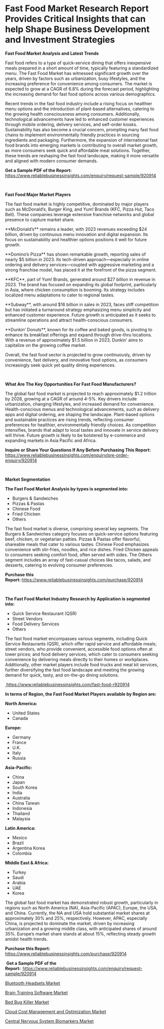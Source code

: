 <p><h1>Fast Food Market Research Report Provides Critical Insights that can help Shape Business Development and Investment Strategies</h1></p><p><strong>Fast Food Market Analysis and Latest Trends</strong></p>
<p><p>Fast food refers to a type of quick-service dining that offers inexpensive meals prepared in a short amount of time, typically featuring a standardized menu. The Fast Food Market has witnessed significant growth over the years, driven by factors such as urbanization, busy lifestyles, and the increasing preference for convenience among consumers. The market is expected to grow at a CAGR of 6.8% during the forecast period, highlighting the increasing demand for fast food options across various demographics.</p><p>Recent trends in the fast food industry include a rising focus on healthier menu options and the introduction of plant-based alternatives, catering to the growing health consciousness among consumers. Additionally, technological advancements have led to enhanced customer experiences through mobile ordering, delivery services, and self-order kiosks. Sustainability has also become a crucial concern, prompting many fast food chains to implement environmentally friendly practices in sourcing ingredients and packaging. Furthermore, the expansion of international fast food brands into emerging markets is contributing to overall market growth, as more consumers seek quick and affordable meal solutions. Together, these trends are reshaping the fast food landscape, making it more versatile and aligned with modern consumer demands.</p></p>
<p><strong>Get a Sample PDF of the Report:&nbsp;</strong> <a href="https://www.reliablebusinessinsights.com/enquiry/request-sample/920914?utm_campaign=1873&utm_medium=2&utm_source=Github&utm_content=ia&utm_term=07032025&utm_id=fast-food">https://www.reliablebusinessinsights.com/enquiry/request-sample/920914</a></p>
<p>&nbsp;</p>
<p><strong>Fast Food Major Market Players</strong></p>
<p><p>The fast food market is highly competitive, dominated by major players such as McDonald’s, Burger King, and Yum! Brands (KFC, Pizza Hut, Taco Bell). These companies leverage extensive franchise networks and global presence to capture market share. </p><p>**McDonald’s** remains a leader, with 2023 revenues exceeding $24 billion, driven by continuous menu innovation and digital expansion. Its focus on sustainability and healthier options positions it well for future growth.</p><p>**Domino’s Pizza** has shown remarkable growth, reporting sales of nearly $5 billion in 2023. Its tech-driven approach—especially in online ordering and delivery services—coupled with aggressive marketing and a strong franchise model, has placed it at the forefront of the pizza segment.</p><p>**KFC**, part of Yum! Brands, generated around $27 billion in revenue in 2023. The brand has focused on expanding its global footprint, particularly in Asia, where chicken consumption is booming. Its strategy includes localized menu adaptations to cater to regional tastes.</p><p>**Subway**, with around $16 billion in sales in 2023, faces stiff competition but has initiated a turnaround strategy emphasizing menu simplicity and enhanced customer experience. Future growth is anticipated as it seeks to streamline operations and attract health-conscious consumers.</p><p>**Dunkin’ Donuts**, known for its coffee and baked goods, is pivoting to enhance its breakfast offerings and expand through drive-thru locations. With a revenue of approximately $1.5 billion in 2023, Dunkin’ aims to capitalize on the growing coffee market.</p><p>Overall, the fast food sector is projected to grow continuously, driven by convenience, fast delivery, and innovative food options, as consumers increasingly seek quick yet quality dining experiences.</p></p>
<p>&nbsp;</p>
<p><strong>What Are The Key Opportunities For Fast Food Manufacturers?</strong></p>
<p><p>The global fast food market is projected to reach approximately $1.2 trillion by 2028, growing at a CAGR of around 4-5%. Key drivers include urbanization, changing lifestyles, and increased demand for convenience. Health-conscious menus and technological advancements, such as delivery apps and digital ordering, are shaping the landscape. Plant-based options and sustainable practices are rising trends, reflecting consumer preferences for healthier, environmentally friendly choices. As competition intensifies, brands that adapt to local tastes and innovate in service delivery will thrive. Future growth is likely to be bolstered by e-commerce and expanding markets in Asia Pacific and Africa.</p></p>
<p><strong>Inquire or Share Your Questions If Any Before Purchasing This Report:</strong> <a href="https://www.reliablebusinessinsights.com/enquiry/pre-order-enquiry/920914?utm_campaign=1873&utm_medium=2&utm_source=Github&utm_content=ia&utm_term=07032025&utm_id=fast-food">https://www.reliablebusinessinsights.com/enquiry/pre-order-enquiry/920914</a></p>
<p>&nbsp;</p>
<p><strong>Market Segmentation</strong></p>
<p><strong>The Fast Food Market Analysis by types is segmented into:</strong></p>
<p><ul><li>Burgers & Sandwiches</li><li>Pizzas & Pastas</li><li>Chinese Food</li><li>Fried Chicken</li><li>Others</li></ul></p>
<p><p>The fast food market is diverse, comprising several key segments. The Burgers & Sandwiches category focuses on quick-service options featuring beef, chicken, or vegetarian patties. Pizzas & Pastas offer flavorful, shareable meals that cater to various tastes. Chinese Food emphasizes convenience with stir-fries, noodles, and rice dishes. Fried Chicken appeals to consumers seeking comfort food, often served with sides. The Others segment includes an array of fast-casual choices like tacos, salads, and desserts, catering to evolving consumer preferences.</p></p>
<p><strong>Purchase this Report:&nbsp;</strong><a href="https://www.reliablebusinessinsights.com/purchase/920914?utm_campaign=1873&utm_medium=2&utm_source=Github&utm_content=ia&utm_term=07032025&utm_id=fast-food">https://www.reliablebusinessinsights.com/purchase/920914</a></p>
<p>&nbsp;</p>
<p><strong>The Fast Food Market Industry Research by Application is segmented into:</strong></p>
<p><ul><li>Quick Service Restaurant (QSR)</li><li>Street Vendors</li><li>Food Delivery Services</li><li>Others</li></ul></p>
<p><p>The fast food market encompasses various segments, including Quick Service Restaurants (QSR), which offer rapid service and affordable meals; street vendors, who provide convenient, accessible food options often at lower prices; and food delivery services, which cater to consumers seeking convenience by delivering meals directly to their homes or workplaces. Additionally, other market players include food trucks and meal kit services, further diversifying the fast food landscape and meeting the growing demand for quick, tasty, and on-the-go dining solutions.</p></p>
<p><a href="https://www.reliablebusinessinsights.com/fast-food-r920914?utm_campaign=1873&utm_medium=2&utm_source=Github&utm_content=ia&utm_term=07032025&utm_id=fast-food">&nbsp;https://www.reliablebusinessinsights.com/fast-food-r920914</a></p>
<p><strong>In terms of Region, the Fast Food Market Players available by Region are:</strong></p>
<p>
    <p> <strong> North America: </strong>
        <ul>
            <li>United States</li>
            <li>Canada</li>
        </ul>
        </p> 
    <p> <strong> Europe: </strong>
        <ul>
            <li>Germany</li>
            <li>France</li>
            <li>U.K.</li>
            <li>Italy</li>
            <li>Russia</li>
        </ul>
        </p> 
    <p> <strong> Asia-Pacific: </strong>
        <ul>
            <li>China</li>
            <li>Japan</li>
            <li>South Korea</li>
            <li>India</li>
            <li>Australia</li>
            <li>China Taiwan</li>
            <li>Indonesia</li>
            <li>Thailand</li>
            <li>Malaysia</li>
        </ul>
        </p> 
    <p> <strong> Latin America: </strong>
        <ul>
            <li>Mexico</li>
            <li>Brazil</li>
            <li>Argentina Korea</li>
            <li>Colombia</li>
        </ul>
        </p> 
    <p> <strong> Middle East & Africa: </strong>
        <ul>
            <li>Turkey</li>
            <li>Saudi</li>
            <li>Arabia</li>
            <li>UAE</li>
            <li>Korea</li>
        </ul>
    </p>
    </p>
<p><p>The global fast food market has demonstrated robust growth, particularly in regions such as North America (NA), Asia-Pacific (APAC), Europe, the USA, and China. Currently, the NA and USA hold substantial market shares at approximately 30% and 25%, respectively. However, APAC, especially China, is projected to dominate the market, driven by increasing urbanization and a growing middle class, with anticipated shares of around 35%. Europe’s market share stands at about 15%, reflecting steady growth amidst health trends.</p></p>
<p><strong>Purchase this Report: </strong><a href="https://www.reliablebusinessinsights.com/purchase/920914?utm_campaign=1873&utm_medium=2&utm_source=Github&utm_content=ia&utm_term=07032025&utm_id=fast-food">https://www.reliablebusinessinsights.com/purchase/920914</a></p>
<p>&nbsp;<strong>Get a Sample PDF of the Report:&nbsp;&nbsp;</strong><a href="https://www.reliablebusinessinsights.com/enquiry/request-sample/920914?utm_campaign=1873&utm_medium=2&utm_source=Github&utm_content=ia&utm_term=07032025&utm_id=fast-food">https://www.reliablebusinessinsights.com/enquiry/request-sample/920914</a></p>
<p><strong></strong></p>
<p><p><a href="https://github.com/tauchzuazoli/Market-Research-Report-List-1/blob/main/bluetooth-headsets-market.md?utm_campaign=1873&utm_medium=2&utm_source=Github&utm_content=ia&utm_term=07032025&utm_id=fast-food">Bluetooth Headsets Market</a></p><p><a href="https://github.com/abbasgwiltke/Market-Research-Report-List-1/blob/main/brain-training-software-market.md?utm_campaign=1873&utm_medium=2&utm_source=Github&utm_content=ia&utm_term=07032025&utm_id=fast-food">Brain Training Software Market</a></p><p><a href="https://github.com/zappasuccofz/Market-Research-Report-List-1/blob/main/bed-bug-killer-market.md?utm_campaign=1873&utm_medium=2&utm_source=Github&utm_content=ia&utm_term=07032025&utm_id=fast-food">Bed Bug Killer Market</a></p><p><a href="https://github.com/yosenadhler/Market-Research-Report-List-1/blob/main/cloud-cost-management-and-optimization-market.md?utm_campaign=1873&utm_medium=2&utm_source=Github&utm_content=ia&utm_term=07032025&utm_id=fast-food">Cloud Cost Management and Optimization Market</a></p><p><a href="https://github.com/artussavasrv/Market-Research-Report-List-1/blob/main/central-nervous-system-biomarkers-market.md?utm_campaign=1873&utm_medium=2&utm_source=Github&utm_content=ia&utm_term=07032025&utm_id=fast-food">Central Nervous System Biomarkers Market</a></p></p>